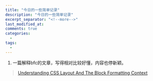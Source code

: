 ```yaml
---
title: "今日的一些简单记录"
description: "今日的一些简单记录"
excerpt_separator: "<!--more-->"
last_modified_at: 
comments: true
categories:
  -
tags:
  -
---
```


1. 一篇解释bfc的文章，写得相对比较好懂，内容也停新颖。

> <site><a target="_blank" href="https://www.smashingmagazine.com/2017/12/understanding-css-layout-block-formatting-context/">Understanding CSS Layout And The Block Formatting Context</a></site>
